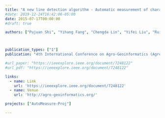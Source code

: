 ```yaml
---
title: "A new line detection algorithm - Automatic measurement of character parameter of rapeseed plant by LSD"
#date: 2019-12-24T16:42:06-05:00
date: 2015-07-17T00:00:00
#draft: true

authors: ["Pujuan Shi", "Yihang Fang", "Chengda Lin", "Yifei Liu", "Ruifang Zhai"]



publication_types: ["1"]
publication: "4th International Conference on Agro-Geoinformatics (Agro-geoinformatics 2015), Istanbul, Turkey. (Oral)"

#url_paper: "https://ieeexplore.ieee.org/document/7248122"
#url_pdf: "https://ieeexplore.ieee.org/document/7248122"

links:
  - name: Link
    url: 'https://ieeexplore.ieee.org/document/7248122'
  - name: Venue
    url: 'http://agro-geoinformatics.org/'

projects: ["AutoMeasure-Proj"]

---
```



